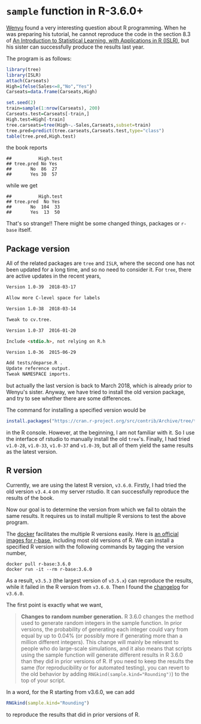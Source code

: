 # `sample` function in R-3.6.0+

[Wenyu](https://sites.google.com/view/wenyuz/) found a very interesting question about R programming. When he was preparing his tutorial, he cannot reproduce the code in the section 8.3 of [An Introduction to Statistical Learning, with Applications in R (ISLR)](https://szcf-weiya.github.io/ISLRnotes/ISLR%20Sixth%20Printing.pdf), but his sister can successfully produce the results last year. 

The program is as follows:

```r
library(tree)
library(ISLR)
attach(Carseats)
High=ifelse(Sales<=8,"No","Yes")
Carseats=data.frame(Carseats,High)

set.seed(2)
train=sample(1:nrow(Carseats), 200)
Carseats.test=Carseats[-train,]
High.test=High[-train]
tree.carseats=tree(High~.-Sales,Carseats,subset=train)
tree.pred=predict(tree.carseats,Carseats.test,type="class")
table(tree.pred,High.test)
```

the book reports

```
##          High.test
## tree.pred No Yes
##       No  86  27
##       Yes 30  57
```

while we get

```
##          High.test
## tree.pred  No Yes
##       No  104  33
##       Yes  13  50
```

That's so strange!! There might be some changed things, packages or `r-base` itself.

## Package version

All of the related packages are `tree` and `ISLR`, where the second one has not been updated for a long time, and so no need to consider it. For `tree`, there are active updates in the recent years,

```md
Version 1.0-39  2018-03-17

Allow more C-level space for labels

Version 1.0-38  2018-03-14

Tweak to cv.tree.

Version 1.0-37  2016-01-20

Include <stdio.h>, not relying on R.h

Version 1.0-36  2015-06-29

Add tests/deparse.R .
Update reference output.
Tweak NAMESPACE imports.
```

but actually the last version is back to March 2018, which is already prior to Wenyu's sister. Anyway, we have tried to install the old version package, and try to see whether there are some differences.

The command for installing a specified version would be

```r
install.packages("https://cran.r-project.org/src/contrib/Archive/tree/tree_1.0-39.tar.gz", repos = NULL, type = "source")
```

in the R console. However, at the beginning, I am not familiar with it. So I use the interface of rstudio to manually install the old `tree`'s. Finally, I had tried `v1.0-28`, `v1.0-33`, `v1.0-37` and `v1.0-39`, but all of them yield the same results as the latest version.

## R version

Currently, we are using the latest R version, `v3.6.0`. Firstly, I had tried the old version `v3.4.4` on my server rstudio. It can successfully reproduce the results of the book.

Now our goal is to determine the version from which we fail to obtain the same results. It requires us to install multiple R versions to test the above program.

The [docker](https://www.docker.com/) facilitates the multiple R versions easily. Here is [an official images for r-base](https://hub.docker.com/_/r-base), including most old versions of R. We can install a specified R version with the following commands by tagging the version number, 

```
docker pull r-base:3.6.0
docker run -it --rm r-base:3.6.0
```

As a result, `v3.5.3` (the largest version of `v3.5.x`) can reproduce the results, while it failed in the R version from `v3.6.0`. Then I found the [changelog](https://blog.revolutionanalytics.com/2019/05/whats-new-in-r-360.html) for `v3.6.0`.

The first point is exactly what we want,


> **Changes to random number generation.** R 3.6.0 changes the method used to generate random integers in the sample function. In prior versions, the probability of generating each integer could vary from equal by up to 0.04% (or possibly more if generating more than a million different integers). This change will mainly be relevant to people who do large-scale simulations, and it also means that scripts using the sample function will generate different results in R 3.6.0 than they did in prior versions of R. If you need to keep the results the same (for reproducibility or for automated testing), you can revert to the old behavior by adding `RNGkind(sample.kind="Rounding")`) to the top of your script.

In a word, for the R starting from v3.6.0, we can add

```r
RNGkind(sample.kind="Rounding")
```

to reproduce the results that did in prior versions of R.

